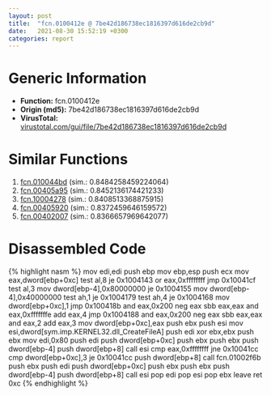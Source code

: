 ```yaml
---
layout: post
title:  "fcn.0100412e @ 7be42d186738ec1816397d616de2cb9d"
date:   2021-08-30 15:52:19 +0300
categories: report
---
```


# Generic Information
- **Function:** fcn.0100412e
- **Origin (md5):** 7be42d186738ec1816397d616de2cb9d
- **VirusTotal:** [virustotal.com/gui/file/7be42d186738ec1816397d616de2cb9d][virustotal_ref]



# Similar Functions

1. [fcn.010044bd][similar_1_ref] (sim.: 0.8484258459224064)
2. [fcn.00405a95][similar_2_ref] (sim.: 0.8452136174421233)
3. [fcn.10004278][similar_3_ref] (sim.: 0.8408513368875915)
4. [fcn.00405920][similar_4_ref] (sim.: 0.8372459646159572)
5. [fcn.00402007][similar_5_ref] (sim.: 0.8366657969642077)


# Disassembled Code

{% highlight nasm %}
mov edi,edi
push ebp
mov ebp,esp
push ecx
mov eax,dword[ebp+0xc]
test al,8
je 0x1004143
or eax,0xffffffff
jmp 0x10041cf
test al,3
mov dword[ebp-4],0x80000000
je 0x1004155
mov dword[ebp-4],0x40000000
test ah,1
je 0x1004179
test ah,4
je 0x1004168
mov dword[ebp+0xc],1
jmp 0x100418b
and eax,0x200
neg eax
sbb eax,eax
and eax,0xfffffffe
add eax,4
jmp 0x1004188
and eax,0x200
neg eax
sbb eax,eax
and eax,2
add eax,3
mov dword[ebp+0xc],eax
push ebx
push esi
mov esi,dword[sym.imp.KERNEL32.dll_CreateFileA]
push edi
xor ebx,ebx
push ebx
mov edi,0x80
push edi
push dword[ebp+0xc]
push ebx
push ebx
push dword[ebp-4]
push dword[ebp+8]
call esi
cmp eax,0xffffffff
jne 0x10041cc
cmp dword[ebp+0xc],3
je 0x10041cc
push dword[ebp+8]
call fcn.01002f6b
push ebx
push edi
push dword[ebp+0xc]
push ebx
push ebx
push dword[ebp-4]
push dword[ebp+8]
call esi
pop edi
pop esi
pop ebx
leave 
ret 0xc
{% endhighlight %}


[similar_1_ref]: /report/fcn.010044bd@7be42d186738ec1816397d616de2cb9d
[similar_2_ref]: /report/fcn.00405a95@4c2db4ba96e80258daff665d7d7a016a
[similar_3_ref]: /report/fcn.10004278@481b545f5c18f2fce1caac67ddc419e8
[similar_4_ref]: /report/fcn.00405920@4c2db4ba96e80258daff665d7d7a016a
[similar_5_ref]: /report/fcn.00402007@1123b7aa5760238fe93045e585b8234c
[virustotal_ref]: https://www.virustotal.com/gui/file/7be42d186738ec1816397d616de2cb9d